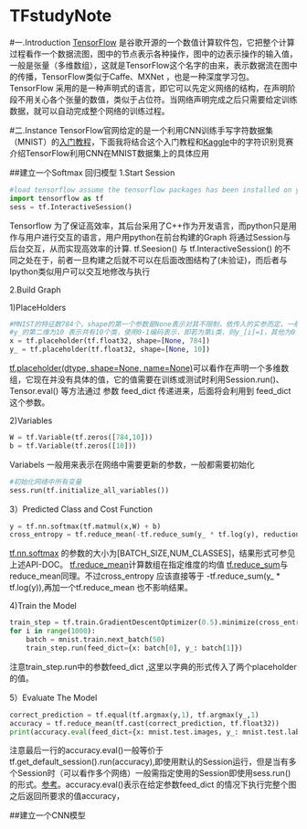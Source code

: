 # TFstudyNote
#一.Introduction
[TensorFlow](https://www.tensorflow.org) 是谷歌开源的一个数值计算软件包，它把整个计算过程看作一个数据流图，图中的节点表示各种操作，图中的边表示操作的输入值，一般是张量（多维数组），这就是TensorFlow这个名字的由来，表示数据流在图中的传播，TensorFlow类似于Caffe、MXNet ，也是一种深度学习包。TensorFlow 采用的是一种声明式的语言，即它可以先定义网络的结构，在声明阶段不用关心各个张量的数值，类似于占位符。当网络声明完成之后只需要给定训练数据，就可以自动完成整个网络的训练过程。

#二.Instance
TensorFlow官网给定的是一个利用CNN训练手写字符数据集（MNIST）的[入门教程](https://www.tensorflow.org/versions/r0.8/tutorials/mnist/pros/index.html)，下面我将结合这个入门教程和[Kaggle](https://www.kaggle.com/c/digit-recognizer)中的字符识别竞赛介绍TensorFlow利用CNN在MNIST数据集上的具体应用

##建立一个Softmax 回归模型
1.Start Session
```python
#load tensorflow assume the tensorflow packages has been installed on your pc
import tensorflow as tf
sess = tf.InteractiveSession()
```
Tensorflow 为了保证高效率，其后台采用了C++作为开发语言，而python只是用作与用户进行交互的语言，用户用python在前台构建的Graph 将通过Session与后台交互，从而实现高效率的计算. tf.Seesion() 与 tf.InteractiveSession() 的不同之处在于，前者一旦构建之后就不可以在后面改图结构了(未验证)，而后者与Ipython类似用户可以交互地修改与执行

2.Build Graph

1)PlaceHolders
```python
#MNIST的特征数784个，shape的第一个参数是None表示对其不限制，依传入的实参而定，一般为Batch_size（一次训练的样本数）
#y_的第二维为10 表示共有10个类，使用0-1编码表示，即若为第i类，则y_[i]=1，其他为0
x = tf.placeholder(tf.float32, shape=[None, 784])
y_ = tf.placeholder(tf.float32, shape=[None, 10])
```
[tf.placeholder(dtype, shape=None, name=None)](https://www.tensorflow.org/versions/r0.8/api_docs/python/io_ops.html#placeholder)可以看作在声明一个多维数组，它现在并没有具体的值，它的值需要在训练或测试时利用Session.run()、Tensor.eval() 等方法通过 参数 feed_dict 传递进来，后面将会利用到 feed_dict这个参数。
    
2)Variables

```python
W = tf.Variable(tf.zeros([784,10]))
b = tf.Variable(tf.zeros([10]))
```
Variabels 一般用来表示在网络中需要更新的参数，一般都需要初始化

```python
#初始化网络中所有变量
sess.run(tf.initialize_all_variables())
```

3）Predicted Class and Cost Function

```python
y = tf.nn.softmax(tf.matmul(x,W) + b)
cross_entropy = tf.reduce_mean(-tf.reduce_sum(y_ * tf.log(y), reduction_indices=[1]))
```
[tf.nn.softmax](https://www.tensorflow.org/versions/r0.8/api_docs/python/nn.html#softmax) 的参数的大小为[BATCH_SIZE,NUM_CLASSES]，结果形式可参见上述API-DOC。
[tf.reduce_mean](https://www.tensorflow.org/versions/r0.8/api_docs/python/math_ops.html#reduce_mean)计算数组在指定维度的均值
[tf.reduce_sum](https://www.tensorflow.org/versions/r0.8/api_docs/python/math_ops.html#reduce_sum)与reduce_mean同理。不过cross_entropy 应该直接等于 -tf.reduce_sum(y_ * tf.log(y)),再加一个tf.reduce_mean 也不影响结果。

4)Train the Model

```python
train_step = tf.train.GradientDescentOptimizer(0.5).minimize(cross_entropy)
for i in range(1000):
    batch = mnist.train.next_batch(50)
    train_step.run(feed_dict={x: batch[0], y_: batch[1]})
```

注意train_step.run中的参数feed_dict ,这里以字典的形式传入了两个placeholder的值。

5）Evaluate The Model

```python
correct_prediction = tf.equal(tf.argmax(y,1), tf.argmax(y_,1)
accuracy = tf.reduce_mean(tf.cast(correct_prediction, tf.float32))
print(accuracy.eval(feed_dict={x: mnist.test.images, y_: mnist.test.labels}))
```
注意最后一行的accuracy.eval()一般等价于tf.get_default_session().run(accuracy),即使用默认的Session运行，但是当有多个Session时（可以看作多个网络）一般需指定使用的Session即使用sess.run()的形式。[参考](https://www.tensorflow.org/versions/r0.8/resources/faq.html#contents)。accuracy.eval()表示在给定参数feed_dict 的情况下执行完整个图之后返回所要求的值accuracy，


##建立一个CNN模型

